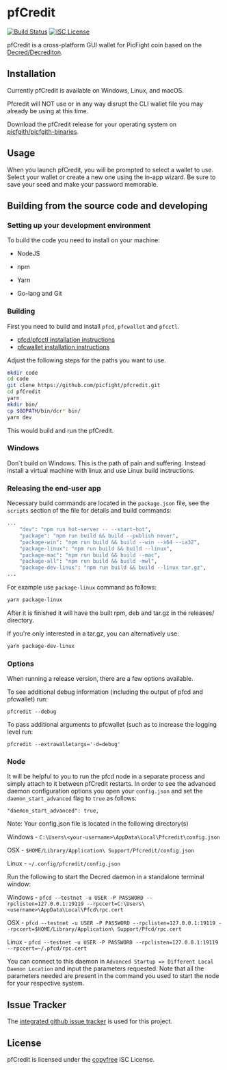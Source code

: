 # pfCredit

[![Build Status](https://travis-ci.org/picfight/pfcredit.png?branch=master)](https://travis-ci.org/picfight/pfcredit)
[![ISC License](http://img.shields.io/badge/license-ISC-blue.svg)](http://copyfree.org)

pfCredit is a cross-platform GUI wallet for PicFight coin based on the [Decred/Decrediton](https://github.com/decred/decrediton).

## Installation

Currently pfCredit is available on Windows, Linux, and macOS.

Pfcredit will NOT use or in any way disrupt the CLI wallet file you may
already be using at this time.

Download the pfCredit release for your operating system on [picfgith/picfgith-binaries](https://github.com/picfgith/picfgith-binaries/releases).

## Usage

When you launch pfCredit, you will be prompted to select a wallet to use. Select your wallet or create a new one using the in-app wizard. Be sure to save your seed and make your password memorable.

## Building from the source code and developing

### Setting up your development environment

To build the code you need to install on your machine:

- NodeJS

- npm

- Yarn

- Go-lang and Git

### Building

First you need to build and install `pfcd`, `pfcwallet` and `pfcctl`.

- [pfcd/pfcctl installation instructions](https://github.com/picfight/pfcd)
- [pfcwallet installation instructions](https://github.com/picfight/pfcwallet)

Adjust the following steps for the paths you want to use.

``` bash
mkdir code
cd code
git clone https://github.com/picfight/pfcredit.git
cd pfCredit
yarn
mkdir bin/
cp $GOPATH/bin/dcr* bin/
yarn dev
```

This would build and run the pfCredit.

### Windows

Don`t build on Windows. This is the path of pain and suffering. Instead install a virtual machine with linux and use Linux build instructions.

### Releasing the end-user app

Necessary build commands are located in the `package.json` file, see the `scripts`
section of the file for details and build commands:
```bash
...
    "dev": "npm run hot-server -- --start-hot",
    "package": "npm run build && build --publish never",
    "package-win": "npm run build && build --win --x64 --ia32",
    "package-linux": "npm run build && build --linux",
    "package-mac": "npm run build && build --mac",
    "package-all": "npm run build && build -mwl",
    "package-dev-linux": "npm run build && build --linux tar.gz",
...
```

For example use `package-linux` command as follows:

```bash
yarn package-linux
```

After it is finished it will have the built rpm, deb and tar.gz in the releases/ directory.

If you're only interested in a tar.gz, you can alternatively use:

```bash
yarn package-dev-linux
```

### Options

When running a release version, there are a few options available.

To see additional debug information (including the output of pfcd and pfcwallet) run:

```
pfcredit --debug
```

To pass additional arguments to pfcwallet (such as to increase the logging level run:

```
pfcredit --extrawalletargs='-d=debug'
```

### Node

It will be helpful to you to run the pfcd node in a separate process and simply attach to it between pfCredit restarts. In order to see the advanced daemon configuration options you open your ```config.json``` and set the ```daemon_start_advanced``` flag to ```true``` as follows:

```"daemon_start_advanced": true,```

Note: Your config.json file is located in the following directory(s)

Windows - ```C:\Users\<your-username>\AppData\Local\Pfcredit\config.json```

OSX - ```$HOME/Library/Application\ Support/Pfcredit/config.json```

Linux - ```~/.config/pfcredit/config.json```

Run the following to start the Decred daemon in a standalone terminal window:

Windows - ```pfcd --testnet -u USER -P PASSWORD --rpclisten=127.0.0.1:19119 --rpccert=C:\Users\<username>\AppData\Local\Pfcd\rpc.cert```

OSX - ```pfcd --testnet -u USER -P PASSWORD --rpclisten=127.0.0.1:19119 --rpccert=$HOME/Library/Application\ Support/Pfcd/rpc.cert```

Linux - ```pfcd --testnet -u USER -P PASSWORD --rpclisten=127.0.0.1:19119 --rpccert=~/.pfcd/rpc.cert```

You can connect to this daemon in ```Advanced Startup => Different Local Daemon Location``` and input the parameters requested. Note that all the parameters needed are present in the command you used to start the node for your respective system.

## Issue Tracker

The
[integrated github issue tracker](https://github.com/picfight/pfcredit/issues)
is used for this project.

## License

pfCredit is licensed under the [copyfree](http://copyfree.org) ISC License.
